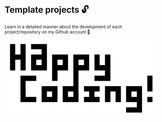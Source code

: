 # Template projects :unlock:

Learn in a detailed manner about the development of each project/repository on my Github account :notebook_with_decorative_cover:.

![Happy Coding](docs/img/image-3.png)

